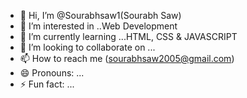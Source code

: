 - 👋 Hi, I’m @Sourabhsaw1(Sourabh Saw)
- 👀 I’m interested in ..Web Development
- 🌱 I’m currently learning ...HTML, CSS & JAVASCRIPT
- 💞️ I’m looking to collaborate on ...
- 📫 How to reach me (sourabhsaw2005@gmail.com)
- 😄 Pronouns: ...
- ⚡ Fun fact: ...

<!---
Sourabhsaw1/Sourabhsaw1 is a ✨ special ✨ repository because its `README.md` (this file) appears on your GitHub profile.
You can click the Preview link to take a look at your changes.
--->
